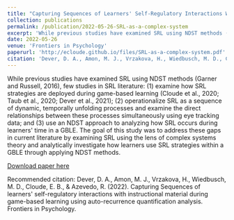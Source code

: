 ```yaml
---
title: "Capturing Sequences of Learners' Self-Regulatory Interactions With Instructional Material During Game-Based Learning Using Auto-Recurrence Quantification Analysis"
collection: publications
permalink: /publication/2022-05-26-SRL-as-a-complex-system
excerpt: 'While previous studies have examined SRL using NDST methods (Garner and Russell, 2016), few studies in SRL literature: (1) examine how SRL strategies are deployed during game-based learning (Cloude et al., 2020; Taub et al., 2020; Dever et al., 2021); (2) operationalize SRL as a sequence of dynamic, temporally unfolding processes and examine the direct relationships between these processes simultaneously using eye tracking data; and (3) use an NDST approach to analyzing how SRL occurs during learners&apos; time in a GBLE. The goal of this study was to address these gaps in current literature by examining SRL using the lens of complex systems theory and analytically investigate how learners use SRL strategies within a GBLE through applying NDST methods.'
date: 2022-05-26
venue: 'Frontiers in Psychology'
paperurl: 'http://ecloude.github.io/files/SRL-as-a-complex-system.pdf'
citation: 'Dever, D. A., Amon, M. J., Vrzakova, H., Wiedbusch, M. D., Cloude, E. B., &amp; Azevedo, R. (2022). Capturing Sequences of learners&apos; self-regulatory interactions with instructional material during game-based learning using auto-recurrence quantification analysis. Frontiers in Psychology.'
---
```

While previous studies have examined SRL using NDST methods (Garner and Russell, 2016), few studies in SRL literature: (1) examine how SRL strategies are deployed during game-based learning (Cloude et al., 2020; Taub et al., 2020; Dever et al., 2021); (2) operationalize SRL as a sequence of dynamic, temporally unfolding processes and examine the direct relationships between these processes simultaneously using eye tracking data; and (3) use an NDST approach to analyzing how SRL occurs during learners&apos; time in a GBLE. The goal of this study was to address these gaps in current literature by examining SRL using the lens of complex systems theory and analytically investigate how learners use SRL strategies within a GBLE through applying NDST methods.

[Download paper here](http://ecloude.github.io/files/SRL-as-a-complex-system.pdf)

Recommended citation: Dever, D. A., Amon, M. J., Vrzakova, H., Wiedbusch, M. D., Cloude, E. B., & Azevedo, R. (2022). Capturing Sequences of learners' self-regulatory interactions with instructional material during game-based learning using auto-recurrence quantification analysis. Frontiers in Psychology.